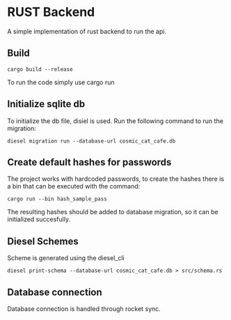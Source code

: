 # RUST Backend 
A simple implementation of rust backend to run the api.
## Build 
```console 
cargo build --release
```
To run the code simply use cargo run
## Initialize sqlite db
To initialize the db file, disiel is used. 
Run the following command to run the migration: 
```console
diesel migration run --database-url cosmic_cat_cafe.db
```

## Create default hashes for passwords
The project works with hardcoded passwords, to create the hashes there is a bin that can be executed with the command:
```console
cargo run --bin hash_sample_pass
```
The resulting hashes should be added to database migration, so it can be initialized succesfully. 

## Diesel Schemes
Scheme is generated using the diesel_cli 
```console
diesel print-schema --database-url cosmic_cat_cafe.db > src/schema.rs 
```

## Database connection 
Database connection is handled through rocket sync. 